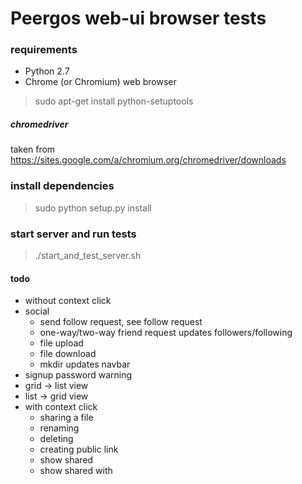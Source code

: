 # Peergos web-ui  browser tests

### requirements
* Python 2.7
* Chrome (or Chromium) web browser
> sudo apt-get install python-setuptools
#####  chromedriver
taken from https://sites.google.com/a/chromium.org/chromedriver/downloads

### install dependencies 
> sudo python setup.py install

### start server and run tests
> ./start_and_test_server.sh 


#### todo

* without context  click
* social
    * send follow request, see follow request
    * one-way/two-way friend request updates  followers/following
    * file upload
    * file download
    * mkdir updates navbar
* signup password warning
* grid -> list view
* list -> grid view
* with context click
    * sharing a file
    * renaming
    * deleting
    * creating public link
    * show shared
    * show shared with


